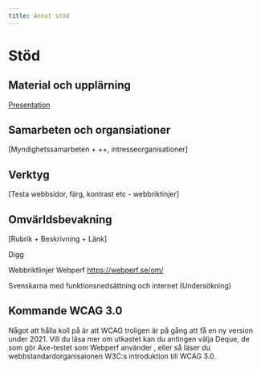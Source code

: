 ```yaml
---
title: Annat stöd
---
```


# Stöd

## Material och upplärning

[Presentation](/slides/tillganglighet)

## Samarbeten och organsiationer

[Myndighetssamarbeten + ++, intresseorganisationer]

## Verktyg

[Testa webbsidor, färg, kontrast etc - webbriktinjer]

## Omvärldsbevakning

[Rubrik + Beskrivning + Länk]

Digg

Webbriktlinjer
Webperf
https://webperf.se/om/

Svenskarna med funktionsnedsättning och internet (Undersökning)

## Kommande WCAG 3.0

Något att hålla koll på är att WCAG troligen är på gång att få en ny version under 2021. Vill du läsa mer om utkastet kan du antingen välja Deque, de som gör Axe-testet som Webperf använder , eller så läser du webbstandardorganisaionen W3C:s introduktion till WCAG 3.0.
